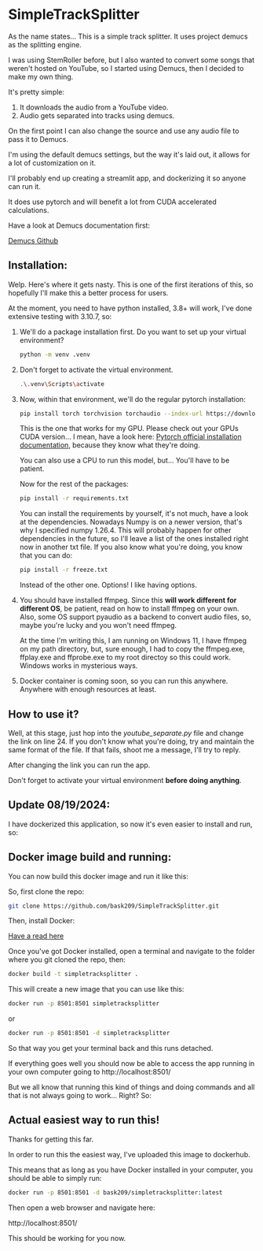 # SimpleTrackSplitter

As the name states... This is a simple track splitter. It uses project demucs as the splitting engine. 

I was using StemRoller before, but I also wanted to convert some songs that weren't hosted on YouTube, so I started using Demucs, then I decided to make my own thing. 

It's pretty simple: 

1. It downloads the audio from a YouTube video. 
2. Audio gets separated into tracks using demucs.

On the first point I can also change the source and use any audio file to pass it to Demucs. 

I'm using the default demucs settings, but the way it's laid out, it allows for a lot of customization on it. 

I'll probably end up creating a streamlit app, and dockerizing it so anyone can run it. 

It does use pytorch and will benefit a lot from CUDA accelerated calculations. 

Have a look at Demucs documentation first: 

[Demucs Github](https://github.com/adefossez/demucs)

## Installation: 

Welp. Here's where it gets nasty. This is one of the first iterations of this, so hopefully I'll make this a better process for users.

At the moment, you need to have python installed, 3.8+ will work, I've done extensive testing with 3.10.7, so:

1. We'll do a package installation first. Do you want to set up your virtual environment? 

    ```bash
    python -m venv .venv
    ```

2. Don't forget to activate the virtual environment. 

    ```bash
    .\.venv\Scripts\activate 
    ```

3. Now, within that environment, we'll do the regular pytorch installation:

    ```bash
    pip install torch torchvision torchaudio --index-url https://download.pytorch.org/whl/cu121
    ```

    This is the one that works for my GPU. Please check out your GPUs CUDA version... I mean, have a look here: [Pytorch official installation documentation](https://pytorch.org/get-started/locally/), because they know what they're doing.

    You can also use a CPU to run this model, but... You'll have to be patient.

    Now for the rest of the packages: 

    ```bash
    pip install -r requirements.txt
    ```

    You can install the requirements by yourself, it's not much, have a look at the dependencies. Nowadays Numpy is on a newer version, that's why I specified numpy 1.26.4. This will probably happen for other dependencies in the future, so I'll leave a list of the ones installed right now in another txt file. If you also know what you're doing, you know that you can do: 

    ```bash
    pip install -r freeze.txt
    ```

    Instead of the other one. Options! I like having options.

4. You should have installed ffmpeg. Since this **will work different for different OS**, be patient, read on how to install ffmpeg on your own. Also, some OS support pyaudio as a backend to convert audio files, so, maybe you're lucky and you won't need ffmpeg. 

    At the time I'm writing this, I am running on Windows 11, I have ffmpeg on my path directory, but, sure enough, I had to copy the ffmpeg.exe, ffplay.exe and ffprobe.exe to my root directoy so this could work. Windows works in mysterious ways.

4. Docker container is coming soon, so you can run this anywhere. Anywhere with enough resources at least.

## How to use it?

Well, at this stage, just hop into the *youtube_separate.py* file and change the link on line 24. If you don't know what you're doing, try and maintain the same format of the file. If that fails, shoot me a message, I'll try to reply.

After changing the link you can run the app.

Don't forget to activate your virtual environment **before doing anything**.

## Update 08/19/2024:

I have dockerized this application, so now it's even easier to install and run, so: 

## Docker image build and running:

You can now build this docker image and run it like this: 

So, first clone the repo: 

```sh
git clone https://github.com/bask209/SimpleTrackSplitter.git
```

Then, install Docker: 

[Have a read here](https://docs.docker.com/get-docker/)

Once you've got Docker installed, open a terminal and navigate to the folder where you git cloned the repo, then: 

```sh
docker build -t simpletracksplitter .
```

This will create a new image that you can use like this: 

```sh
docker run -p 8501:8501 simpletracksplitter 
```

or

```sh
docker run -p 8501:8501 -d simpletracksplitter 
```

So that way you get your terminal back and this runs detached. 

If everything goes well you should now be able to access the app running in your own computer going to http://localhost:8501/

But we all know that running this kind of things and doing commands and all that is not always going to work... Right? So: 

## Actual easiest way to run this! 

Thanks for getting this far.

In order to run this the easiest way, I've uploaded this image to dockerhub.

This means that as long as you have Docker installed in your computer, you should be able to simply run: 

```sh
docker run -p 8501:8501 -d bask209/simpletracksplitter:latest
```

Then open a web browser and navigate here: 

http://localhost:8501/

This should be working for you now. 